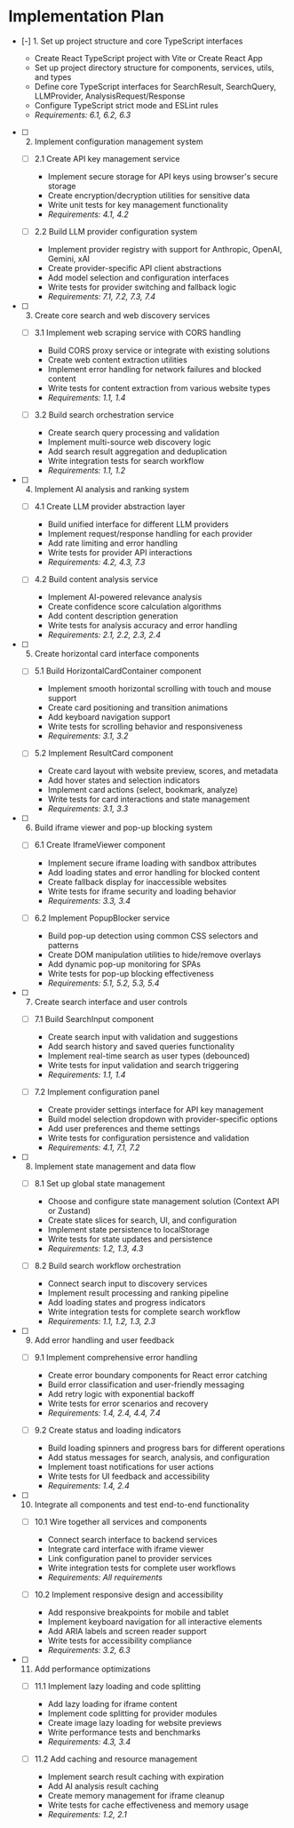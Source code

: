 # Implementation Plan

- [-] 1. Set up project structure and core TypeScript interfaces

  - Create React TypeScript project with Vite or Create React App
  - Set up project directory structure for components, services, utils, and types
  - Define core TypeScript interfaces for SearchResult, SearchQuery, LLMProvider, AnalysisRequest/Response
  - Configure TypeScript strict mode and ESLint rules
  - _Requirements: 6.1, 6.2, 6.3_

- [ ] 2. Implement configuration management system
  - [ ] 2.1 Create API key management service
    - Implement secure storage for API keys using browser's secure storage
    - Create encryption/decryption utilities for sensitive data
    - Write unit tests for key management functionality
    - _Requirements: 4.1, 4.2_

  - [ ] 2.2 Build LLM provider configuration system
    - Implement provider registry with support for Anthropic, OpenAI, Gemini, xAI
    - Create provider-specific API client abstractions
    - Add model selection and configuration interfaces
    - Write tests for provider switching and fallback logic
    - _Requirements: 7.1, 7.2, 7.3, 7.4_

- [ ] 3. Create core search and web discovery services
  - [ ] 3.1 Implement web scraping service with CORS handling
    - Build CORS proxy service or integrate with existing solutions
    - Create web content extraction utilities
    - Implement error handling for network failures and blocked content
    - Write tests for content extraction from various website types
    - _Requirements: 1.1, 1.4_

  - [ ] 3.2 Build search orchestration service
    - Create search query processing and validation
    - Implement multi-source web discovery logic
    - Add search result aggregation and deduplication
    - Write integration tests for search workflow
    - _Requirements: 1.1, 1.2_

- [ ] 4. Implement AI analysis and ranking system
  - [ ] 4.1 Create LLM provider abstraction layer
    - Build unified interface for different LLM providers
    - Implement request/response handling for each provider
    - Add rate limiting and error handling
    - Write tests for provider API interactions
    - _Requirements: 4.2, 4.3, 7.3_

  - [ ] 4.2 Build content analysis service
    - Implement AI-powered relevance analysis
    - Create confidence score calculation algorithms
    - Add content description generation
    - Write tests for analysis accuracy and error handling
    - _Requirements: 2.1, 2.2, 2.3, 2.4_

- [ ] 5. Create horizontal card interface components
  - [ ] 5.1 Build HorizontalCardContainer component
    - Implement smooth horizontal scrolling with touch and mouse support
    - Create card positioning and transition animations
    - Add keyboard navigation support
    - Write tests for scrolling behavior and responsiveness
    - _Requirements: 3.1, 3.2_

  - [ ] 5.2 Implement ResultCard component
    - Create card layout with website preview, scores, and metadata
    - Add hover states and selection indicators
    - Implement card actions (select, bookmark, analyze)
    - Write tests for card interactions and state management
    - _Requirements: 3.1, 3.3_

- [ ] 6. Build iframe viewer and pop-up blocking system
  - [ ] 6.1 Create IframeViewer component
    - Implement secure iframe loading with sandbox attributes
    - Add loading states and error handling for blocked content
    - Create fallback display for inaccessible websites
    - Write tests for iframe security and loading behavior
    - _Requirements: 3.3, 3.4_

  - [ ] 6.2 Implement PopupBlocker service
    - Build pop-up detection using common CSS selectors and patterns
    - Create DOM manipulation utilities to hide/remove overlays
    - Add dynamic pop-up monitoring for SPAs
    - Write tests for pop-up blocking effectiveness
    - _Requirements: 5.1, 5.2, 5.3, 5.4_

- [ ] 7. Create search interface and user controls
  - [ ] 7.1 Build SearchInput component
    - Create search input with validation and suggestions
    - Add search history and saved queries functionality
    - Implement real-time search as user types (debounced)
    - Write tests for input validation and search triggering
    - _Requirements: 1.1, 1.4_

  - [ ] 7.2 Implement configuration panel
    - Create provider settings interface for API key management
    - Build model selection dropdown with provider-specific options
    - Add user preferences and theme settings
    - Write tests for configuration persistence and validation
    - _Requirements: 4.1, 7.1, 7.2_

- [ ] 8. Implement state management and data flow
  - [ ] 8.1 Set up global state management
    - Choose and configure state management solution (Context API or Zustand)
    - Create state slices for search, UI, and configuration
    - Implement state persistence to localStorage
    - Write tests for state updates and persistence
    - _Requirements: 1.2, 1.3, 4.3_

  - [ ] 8.2 Build search workflow orchestration
    - Connect search input to discovery services
    - Implement result processing and ranking pipeline
    - Add loading states and progress indicators
    - Write integration tests for complete search workflow
    - _Requirements: 1.1, 1.2, 1.3, 2.3_

- [ ] 9. Add error handling and user feedback
  - [ ] 9.1 Implement comprehensive error handling
    - Create error boundary components for React error catching
    - Build error classification and user-friendly messaging
    - Add retry logic with exponential backoff
    - Write tests for error scenarios and recovery
    - _Requirements: 1.4, 2.4, 4.4, 7.4_

  - [ ] 9.2 Create status and loading indicators
    - Build loading spinners and progress bars for different operations
    - Add status messages for search, analysis, and configuration
    - Implement toast notifications for user actions
    - Write tests for UI feedback and accessibility
    - _Requirements: 1.4, 2.4_

- [ ] 10. Integrate all components and test end-to-end functionality
  - [ ] 10.1 Wire together all services and components
    - Connect search interface to backend services
    - Integrate card interface with iframe viewer
    - Link configuration panel to provider services
    - Write integration tests for complete user workflows
    - _Requirements: All requirements_

  - [ ] 10.2 Implement responsive design and accessibility
    - Add responsive breakpoints for mobile and tablet
    - Implement keyboard navigation for all interactive elements
    - Add ARIA labels and screen reader support
    - Write tests for accessibility compliance
    - _Requirements: 3.2, 6.3_

- [ ] 11. Add performance optimizations
  - [ ] 11.1 Implement lazy loading and code splitting
    - Add lazy loading for iframe content
    - Implement code splitting for provider modules
    - Create image lazy loading for website previews
    - Write performance tests and benchmarks
    - _Requirements: 4.3, 3.4_

  - [ ] 11.2 Add caching and resource management
    - Implement search result caching with expiration
    - Add AI analysis result caching
    - Create memory management for iframe cleanup
    - Write tests for cache effectiveness and memory usage
    - _Requirements: 1.2, 2.1_
